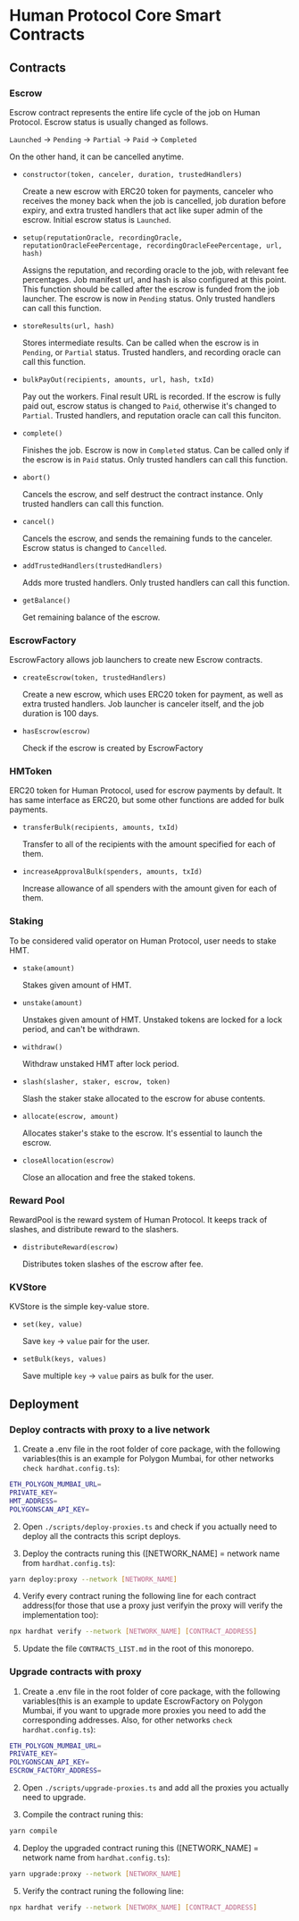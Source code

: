 # Human Protocol Core Smart Contracts

## Contracts

### Escrow

Escrow contract represents the entire life cycle of the job on Human Protocol. Escrow status is usually changed as follows.

`Launched` -> `Pending` -> `Partial` -> `Paid` -> `Completed`

On the other hand, it can be cancelled anytime.

- `constructor(token, canceler, duration, trustedHandlers)`

  Create a new escrow with ERC20 token for payments, canceler who receives the money back when the job is cancelled, job duration before expiry, and extra trusted handlers that act like super admin of the escrow. Initial escrow status is `Launched`.

- `setup(reputationOracle, recordingOracle, reputationOracleFeePercentage, recordingOracleFeePercentage, url, hash)`

  Assigns the reputation, and recording oracle to the job, with relevant fee percentages. Job manifest url, and hash is also configured at this point. This function should be called after the escrow is funded from the job launcher. The escrow is now in `Pending` status. Only trusted handlers can call this function.

- `storeResults(url, hash)`

  Stores intermediate results. Can be called when the escrow is in `Pending`, or `Partial` status. Trusted handlers, and recording oracle can call this function.

- `bulkPayOut(recipients, amounts, url, hash, txId)`

  Pay out the workers. Final result URL is recorded. If the escrow is fully paid out, escrow status is changed to `Paid`, otherwise it's changed to `Partial`. Trusted handlers, and reputation oracle can call this funciton.

- `complete()`

  Finishes the job. Escrow is now in `Completed` status. Can be called only if the escrow is in `Paid` status. Only trusted handlers can call this function.

- `abort()`

  Cancels the escrow, and self destruct the contract instance. Only trusted handlers can call this function.

- `cancel()`

  Cancels the escrow, and sends the remaining funds to the canceler. Escrow status is changed to `Cancelled`.

- `addTrustedHandlers(trustedHandlers)`

  Adds more trusted handlers. Only trusted handlers can call this function.

- `getBalance()`

  Get remaining balance of the escrow.

### EscrowFactory

EscrowFactory allows job launchers to create new Escrow contracts.

- `createEscrow(token, trustedHandlers)`

  Create a new escrow, which uses ERC20 token for payment, as well as extra trusted handlers. Job launcher is canceler itself, and the job duration is 100 days.

- `hasEscrow(escrow)`

  Check if the escrow is created by EscrowFactory

### HMToken

ERC20 token for Human Protocol, used for escrow payments by default. It has same interface as ERC20, but some other functions are added for bulk payments.

- `transferBulk(recipients, amounts, txId)`

  Transfer to all of the recipients with the amount specified for each of them.

- `increaseApprovalBulk(spenders, amounts, txId)`

  Increase allowance of all spenders with the amount given for each of them.

### Staking

To be considered valid operator on Human Protocol, user needs to stake HMT.

- `stake(amount)`

  Stakes given amount of HMT.

- `unstake(amount)`

  Unstakes given amount of HMT. Unstaked tokens are locked for a lock period, and can't be withdrawn.

- `withdraw()`

  Withdraw unstaked HMT after lock period.

- `slash(slasher, staker, escrow, token)`

  Slash the staker stake allocated to the escrow for abuse contents.

- `allocate(escrow, amount)`

  Allocates staker's stake to the escrow. It's essential to launch the escrow.

- `closeAllocation(escrow)`

  Close an allocation and free the staked tokens.

### Reward Pool

RewardPool is the reward system of Human Protocol. It keeps track of slashes, and distribute reward to the slashers.

- `distributeReward(escrow)`

  Distributes token slashes of the escrow after fee.

### KVStore

KVStore is the simple key-value store.

- `set(key, value)`

  Save `key` -> `value` pair for the user.

- `setBulk(keys, values)`

  Save multiple `key` -> `value` pairs as bulk for the user.

## Deployment

### Deploy contracts with proxy to a live network

1. Create a .env file in the root folder of core package, with the following variables(this is an example for Polygon Mumbai, for other networks `check hardhat.config.ts`):

```bash
ETH_POLYGON_MUMBAI_URL=
PRIVATE_KEY=
HMT_ADDRESS=
POLYGONSCAN_API_KEY=
```

2. Open `./scripts/deploy-proxies.ts` and check if you actually need to deploy all the contracts this script deploys.

3. Deploy the contracts runing this ([NETWORK_NAME] = network name from `hardhat.config.ts`):

```bash
yarn deploy:proxy --network [NETWORK_NAME]
```

4. Verify every contract runing the following line for each contract address(for those that use a proxy just verifyin the proxy will verify the implementation too):

```bash
npx hardhat verify --network [NETWORK_NAME] [CONTRACT_ADDRESS]
```

5. Update the file `CONTRACTS_LIST.md` in the root of this monorepo.

### Upgrade contracts with proxy

1. Create a .env file in the root folder of core package, with the following variables(this is an example to update EscrowFactory on Polygon Mumbai, if you want to upgrade
   more proxies you need to add the corresponding addresses. Also, for other networks `check hardhat.config.ts`):

```bash
ETH_POLYGON_MUMBAI_URL=
PRIVATE_KEY=
POLYGONSCAN_API_KEY=
ESCROW_FACTORY_ADDRESS=
```

2. Open `./scripts/upgrade-proxies.ts` and add all the proxies you actually need to upgrade.

3. Compile the contract runing this:

```bash
yarn compile
```

4. Deploy the upgraded contract runing this ([NETWORK_NAME] = network name from `hardhat.config.ts`):

```bash
yarn upgrade:proxy --network [NETWORK_NAME]
```

5. Verify the contract runing the following line:

```bash
npx hardhat verify --network [NETWORK_NAME] [CONTRACT_ADDRESS]
```
